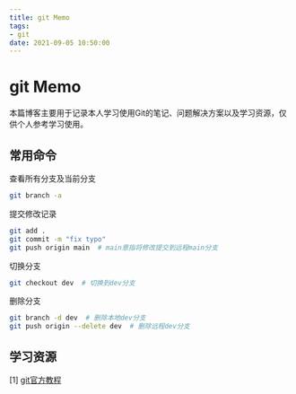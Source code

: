 ```yaml
---
title: git Memo
tags:
- git
date: 2021-09-05 10:50:00
---
```


# git Memo

本篇博客主要用于记录本人学习使用Git的笔记、问题解决方案以及学习资源，仅供个人参考学习使用。

<!-- more -->

## 常用命令

查看所有分支及当前分支

```bash
git branch -a
```



提交修改记录

```bash
git add .
git commit -m "fix typo"
git push origin main  # main意指将修改提交到远程main分支
```



切换分支

```bash
git checkout dev  # 切换到dev分支
```



删除分支

```bash
git branch -d dev  # 删除本地dev分支
git push origin --delete dev  # 删除远程dev分支
```



## 学习资源

[1] [git官方教程](https://git-scm.com/docs/gittutorial)

